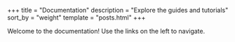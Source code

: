 +++
title = "Documentation"
description = "Explore the guides and tutorials"
sort_by = "weight"
template = "posts.html"
+++

Welcome to the documentation! Use the links on the left to navigate.
